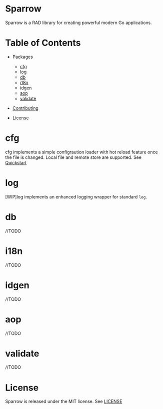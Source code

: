 # Sparrow

Sparrow is a RAD library for creating powerful modern Go applications.


# Table of Contents

- Packages
  * [cfg](#cfg)
  * [log](#log)
  * [db](#db)
  * [i18n](#i18n)
  * [idgen](#idgen)
  * [aop](#aop)
  * [validate](#validate)


- [Contributing](CONTRIBUTING.md)
- [License](#license)


# cfg
cfg implements a simple configraution loader with hot reload feature once the file is changed. Local file and remote store are supported. See [Quickstart](cfg/README.md)

# log
[WIP]log implements an enhanced logging wrapper for standard `log`. 

# db
//TODO

# i18n
//TODO

# idgen
//TODO

# aop
//TODO

# validate
//TODO

# License

Sparrow is released under the MIT license. See [LICENSE](LICENSE)